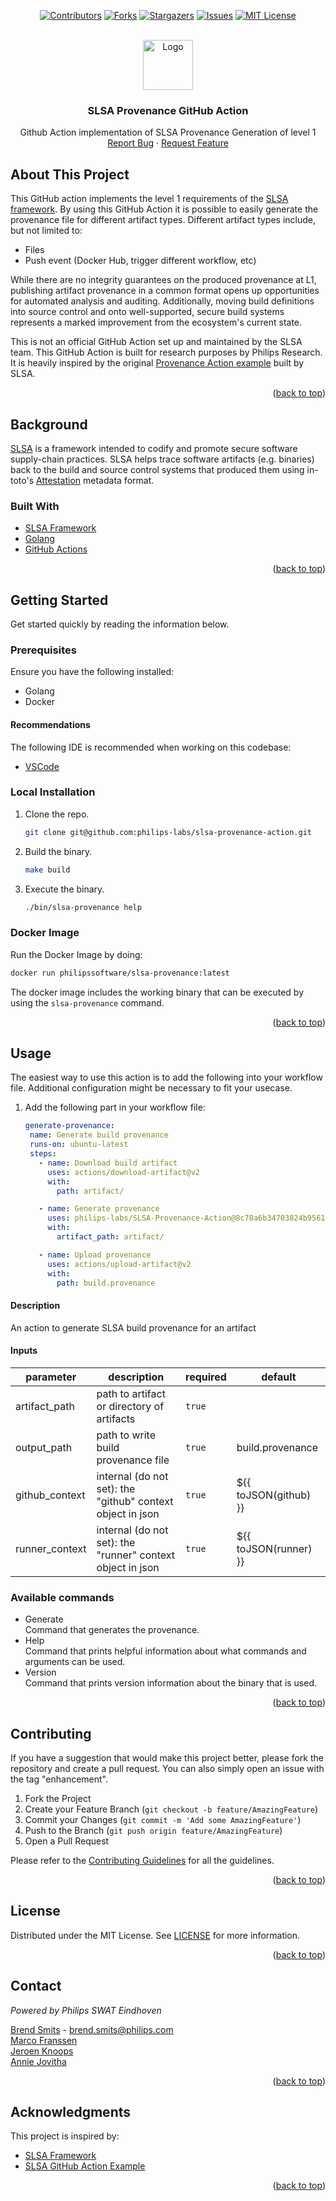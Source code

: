 <div id="top"></div>

<div align="center">
  
[![Contributors][contributors-shield]][contributors-url]
[![Forks][forks-shield]][forks-url]
[![Stargazers][stars-shield]][stars-url]
[![Issues][issues-shield]][issues-url]
[![MIT License][license-shield]][license-url]
  
</div>

<br />
<div align="center">
  <a href="https://github.com/philips-labs/slsa-provenance-action">
    <img src="https://slsa.dev/images/levelBadge1.svg" alt="Logo" width="80" height="80">
  </a>

  <h3 align="center">SLSA Provenance GitHub Action</h3>

  <p align="center">
    Github Action implementation of SLSA Provenance Generation of level 1
    <br>
    <a href="https://github.com/philips-labs/slsa-provenance-action/issues">Report Bug</a>
    ·
    <a href="https://github.com/philips-labs/slsa-provenance-action/issues">Request Feature</a>
  </p>
</div>

<!-- ABOUT THE PROJECT -->
## About This Project

This GitHub action implements the level 1 requirements of the [SLSA framework](https://slsa.dev/). By using this GitHub Action it is possible to easily generate the provenance file for different artifact types.
Different artifact types include, but not limited to:
* Files
* Push event (Docker Hub, trigger different workflow, etc)

While there are no integrity guarantees on the produced provenance at L1,
publishing artifact provenance in a common format opens up opportunities for
automated analysis and auditing. Additionally, moving build definitions into
source control and onto well-supported, secure build systems represents a marked
improvement from the ecosystem's current state.


This is not an official GitHub Action set up and maintained by the SLSA team. This GitHub Action is built for research purposes by Philips Research. It is heavily inspired by the original [Provenance Action example](https://github.com/slsa-framework/github-actions-demo) built by SLSA.

<p align="right">(<a href="#top">back to top</a>)</p>

## Background

[SLSA](https://github.com/slsa-framework/slsa) is a framework intended to codify
and promote secure software supply-chain practices. SLSA helps trace software
artifacts (e.g. binaries) back to the build and source control systems that
produced them using in-toto's
[Attestation](https://github.com/in-toto/attestation/blob/main/spec/README.md)
metadata format.

### Built With

* [SLSA Framework](https://github.com/slsa-framework/slsa/)
* [Golang](https://golang.org/)
* [GitHub Actions](https://github.com/features/actions)

<p align="right">(<a href="#top">back to top</a>)</p>

## Getting Started

Get started quickly by reading the information below.

### Prerequisites

Ensure you have the following installed:
* Golang
* Docker

#### Recommendations 

The following IDE is recommended when working on this codebase:
* [VSCode](https://code.visualstudio.com/)

### Local Installation

1. Clone the repo.
   ```sh
   git clone git@github.com:philips-labs/slsa-provenance-action.git
   ```
1. Build the binary.
   ```sh
   make build
   ```
1. Execute the binary.
   ```sh
   ./bin/slsa-provenance help
   ```
### Docker Image
  
Run the Docker Image by doing:
   ```sh
   docker run philipssoftware/slsa-provenance:latest
   ```
The docker image includes the working binary that can be executed by using the ``slsa-provenance`` command.

<p align="right">(<a href="#top">back to top</a>)</p>

## Usage

The easiest way to use this action is to add the following into your workflow file. Additional configuration might be necessary to fit your usecase.

1. Add the following part in your workflow file:
   ```yaml
   generate-provenance:
    name: Generate build provenance
    runs-on: ubuntu-latest
    steps:
      - name: Download build artifact
        uses: actions/download-artifact@v2
        with:
          path: artifact/

      - name: Generate provenance
        uses: philips-labs/SLSA-Provenance-Action@8c78a6b34703824b9561a26b1ae5893beea9a332
        with:
          artifact_path: artifact/

      - name: Upload provenance
        uses: actions/upload-artifact@v2
        with:
          path: build.provenance
   ```

<!-- action-docs-description -->
#### Description

An action to generate SLSA build provenance for an artifact


<!-- action-docs-description -->
<!-- action-docs-inputs -->
#### Inputs

| parameter | description | required | default |
| - | - | - | - |
| artifact_path | path to artifact or directory of artifacts | `true` |  |
| output_path | path to write build provenance file | `true` | build.provenance |
| github_context | internal (do not set): the "github" context object in json | `true` | ${{ toJSON(github) }} |
| runner_context | internal (do not set): the "runner" context object in json | `true` | ${{ toJSON(runner) }} |



<!-- action-docs-inputs -->
<!-- action-docs-outputs -->

<!-- action-docs-outputs -->

### Available commands
* Generate  
   Command that generates the provenance.
* Help  
   Command that prints helpful information about what commands and arguments can be used.
* Version  
   Command that prints version information about the binary that is used.

<p align="right">(<a href="#top">back to top</a>)</p>

<!-- CONTRIBUTING -->
## Contributing

If you have a suggestion that would make this project better, please fork the repository and create a pull request. You can also simply open an issue with the tag "enhancement".

1. Fork the Project
2. Create your Feature Branch (`git checkout -b feature/AmazingFeature`)
3. Commit your Changes (`git commit -m 'Add some AmazingFeature'`)
4. Push to the Branch (`git push origin feature/AmazingFeature`)
5. Open a Pull Request

Please refer to the [Contributing Guidelines](/CONTRIBUTING.md) for all the guidelines.

<p align="right">(<a href="#top">back to top</a>)</p>

<!-- LICENSE -->
## License

Distributed under the MIT License. See [LICENSE](/LICENSE.md) for more information.

<p align="right">(<a href="#top">back to top</a>)</p>

<!-- CONTACT -->
## Contact

*Powered by Philips SWAT Eindhoven*

[Brend Smits](https://github.com/Brend-Smits) - brend.smits@philips.com  
[Marco Franssen](https://github.com/marcofranssen)  
[Jeroen Knoops](https://github.com/JeroenKnoops)  
[Annie Jovitha](https://github.com/AnnieJovitha)  

<p align="right">(<a href="#top">back to top</a>)</p>

<!-- ACKNOWLEDGMENTS -->
## Acknowledgments

This project is inspired by:

* [SLSA Framework](https://slsa.dev/)
* [SLSA GitHub Action Example](https://raw.githubusercontent.com/slsa-framework/github-actions-demo)

<p align="right">(<a href="#top">back to top</a>)</p>

[contributors-shield]: https://img.shields.io/github/contributors/philips-labs/slsa-provenance-action.svg?style=for-the-badge
[contributors-url]: https://github.com/philips-labs/slsa-provenance-action/graphs/contributors
[forks-shield]: https://img.shields.io/github/forks/philips-labs/slsa-provenance-action.svg?style=for-the-badge
[forks-url]: https://github.com/philips-labs/slsa-provenance-action/network/members
[stars-shield]: https://img.shields.io/github/stars/philips-labs/slsa-provenance-action.svg?style=for-the-badge
[stars-url]: https://github.com/philips-labs/slsa-provenance-action/stargazers
[issues-shield]: https://img.shields.io/github/issues/philips-labs/slsa-provenance-action.svg?style=for-the-badge
[issues-url]: https://github.com/philips-labs/slsa-provenance-action/issues
[license-shield]: https://img.shields.io/github/license/philips-labs/slsa-provenance-action.svg?style=for-the-badge
[license-url]: https://github.com/philips-labs/slsa-provenance-action/blob/main/LICENSE.md
